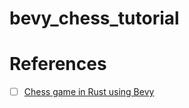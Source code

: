 # bevy_chess_tutorial


# References

- [ ] [Chess game in Rust using Bevy](https://caballerocoll.com/blog/bevy-chess-tutorial)
